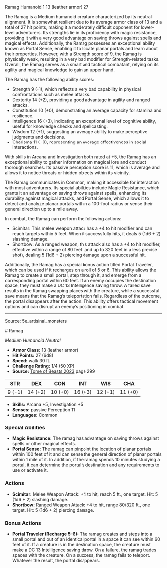 <MonsterName/>Ramag</MonsterName>
<CreatureType/>Humanoid</CreatureType>
<CR/>1</CR>
<AC/>13 (leather armor)</AC>
<HP/>27</HP>
<summary>The Ramag is a Medium humanoid creature characterized by its neutral alignment. It is somewhat resilient due to its average armor class of 13 and a total of 27 hit points, making it a moderately difficult opponent for lower-level adventurers. Its strengths lie in its proficiency with magic resistance, providing it with a very good advantage on saving throws against spells and magical effects. Additionally, the Ramag possesses an exceptional ability known as Portal Sense, enabling it to locate planar portals and learn about their properties. However, with a Strength score of 9, the Ramag is physically weak, resulting in a very bad modifier for Strength-related tasks. Overall, the Ramag serves as a smart and tactical combatant, relying on its agility and magical knowledge to gain an upper hand.</summary>

<detail>

The Ramag has the following ability scores: 
- Strength 9 (-1), which reflects a very bad capability in physical confrontations such as melee attacks.
- Dexterity 14 (+2), providing a good advantage in agility and ranged attacks.
- Constitution 10 (+0), demonstrating an average capacity for stamina and resilience.
- Intelligence 16 (+3), indicating an exceptional level of cognitive ability, useful for knowledge checks and spellcasting.
- Wisdom 12 (+1), suggesting an average ability to make perceptive judgments and decisions.
- Charisma 11 (+0), representing an average effectiveness in social interactions.

With skills in Arcana and Investigation both rated at +5, the Ramag has an exceptional ability to gather information on magical lore and conduct thorough searches. Its passive perception score is 11, which is average and allows it to notice threats or hidden objects within its vicinity.

The Ramag communicates in Common, making it accessible for interaction with most adventurers. Its special abilities include Magic Resistance, which grants it an advantage on saving throws against spells, enhancing its durability against magical attacks, and Portal Sense, which allows it to detect and analyze planar portals within a 100-foot radius or sense their general direction up to a mile away.

In combat, the Ramag can perform the following actions:
- Scimitar: This melee weapon attack has a +4 to hit modifier and can reach targets within 5 feet. When it successfully hits, it deals 5 (1d6 + 2) slashing damage.
- Shortbow: As a ranged weapon, this attack also has a +4 to hit modifier, effective within a range of 80 feet (and up to 320 feet in a less precise shot), dealing 5 (1d6 + 2) piercing damage upon a successful hit.

Additionally, the Ramag has a special bonus action titled Portal Traveler, which can be used if it recharges on a roll of 5 or 6. This ability allows the Ramag to create a small portal, step through it, and emerge from a corresponding portal within 60 feet. If an enemy occupies the destination space, they must make a DC 13 Intelligence saving throw. A failed save results in the Ramag swapping places with the creature, while a successful save means that the Ramag’s teleportation fails. Regardless of the outcome, the portal disappears after the action. This ability offers tactical movement options and can disrupt an enemy’s positioning in combat.</detail>



---

Source: 5e_artisinal_monsters

<statblock>
# Ramag

*Medium* *Humanoid* *Neutral*

- **Armor Class:** 13 (leather armor)
- **Hit Points:** 27 (6d8)
- **Speed:** walk 30 ft.
- **Challenge Rating:** 1/4 (50 XP)
- **Source:** [Tome of Beasts 2023](https://koboldpress.com/kpstore/product/tome-of-beasts-1-2023-edition/) page 299

| STR | DEX | CON | INT | WIS | CHA |
| --- | --- | --- | --- | --- | --- |
| 9 (-1) | 14 (+2) | 10 (+0) | 16 (+3) | 12 (+1) | 11 (+0) |

- **Skills:** Arcana +5, Investigation +5
- **Senses:** passive Perception 11
- **Languages:** Common

### Special Abilities

- **Magic Resistance:** The ramag has advantage on saving throws against spells or other magical effects.
- **Portal Sense:** The ramag can pinpoint the location of planar portals within 100 feet of it and can sense the general direction of planar portals within 1 mile of it. In addition, if the ramag spends 10 minutes studying a portal, it can determine the portal’s destination and any requirements to use or activate it.

### Actions

- **Scimitar:** Melee Weapon Attack: +4 to hit, reach 5 ft., one target. Hit: 5 (1d6 + 2) slashing damage.
- **Shortbow:** Ranged Weapon Attack: +4 to hit, range 80/320 ft., one target. Hit: 5 (1d6 + 2) piercing damage.

### Bonus Actions

- **Portal Traveler (Recharge 5–6):** The ramag creates and steps into a small portal and out of an identical portal in a space it can see within 60 feet of it. If a creature is in the destination space, the creature must make a DC 13 Intelligence saving throw. On a failure, the ramag trades spaces with the creature. On a success, the ramag fails to teleport. Whatever the result, the portal disappears.
</statblock>


